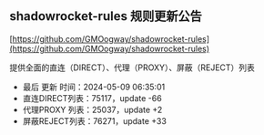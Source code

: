 ## shadowrocket-rules 规则更新公告

[https://github.com/GMOogway/shadowrocket-rules](https://github.com/GMOogway/shadowrocket-rules)

提供全面的直连（DIRECT）、代理（PROXY）、屏蔽（REJECT）列表
- 最后 更新 时间：2024-05-09 06:35:01
- 直连DIRECT列表：75117，update -66
- 代理PROXY 列表：25037，update +2
- 屏蔽REJECT列表：76271，update +33
